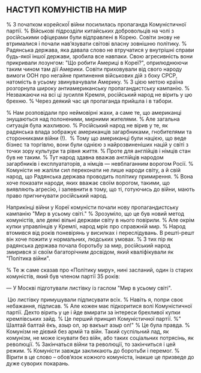 ## НАСТУП КОМУНІСТІВ НА МИР

% З початком корейскоЇ війни посилилась пропаганда Комуністичної партії.
% Військові підрозділи китайських добровольців на чолі з російськими офіцерами були відправлені в Корею.
Совіти знову не втрималися і почали нав’язувати світові власну зовнішню політику.
% Радянська держава, яка давала слово не втручатися у внутрішні справи будь-якої іншої держави, зробила все навпаки.
Свою агресивність вони прикривали лозунгом: "Що робити Америці в Кореї?", оприлюднюючи таким чином там дії Америки.
Совіти приховували від свого народу вимоги ООН про негайне припинення військових дій з боку СРСР, натомість в усьому звинувачували Америку.
% З цією метою країна розгорнула широку антиамериканську пропагандистську кампанію.
% Незважаючи на всі ці зусилля Кремля, російський народ не вірить у цю брехню.
% Через деякий час ця пропаганда прийшла і в табори.

% Нам розповідали про неймовірні жахи, а саме те, що американці знущаються над полоненими, мирними жителями.
% Але загальна ситуація була жахливою.
% Російський народ не вірив у те, як радянська влада зображує американців загарбниками, гнобителями та сторонниками війни (!). 
% Тому що американці були нацією, що веде бізнес та торгівлю, вони були однією з найрозвиненіших націй у світі з точки зору культури та рівня життя.
% Проте для англійців і німців стан був не таким.
% Тут народ здавна вважав англійців народом загарбників і експлуататорів, а німців — невблаганним ворогом Росії.
% Комуністи не жаліли сил переконати не лише народи світу, а й свій народ, що Радянська держава проводить політику примирення.
% Вона хоче показати народи, яких вважає своїм ворогом, такими, що виявляють агресію, і запевнити в тому, що ті, готуючись до війни, мають право пригничувати російський народ. 

Наприкінці війни у Кореї комуністи почали нову пропагандистську кампанію "Мир в усьому світі."
% Зрозуміло, що це був новий метод комуністів, але деякі вільні держави світу в нього повірили.
% Але окрім купки управлінців у Кремлі, народ мріє про справжній мир.
% Народ втомився від років поневірянь у висилках і переслідувань.
В решті-решт він хоче пожити у нормальних, людських умовах.
% З тих пір як радянська держава почала боротьбу за мир, російський народ змирився зі своїм багаторічним досвідом, який кваліфікували як "Політика війни".

% Те ж саме сказав про «Політику миру», нині засланий, один із старих комуністів, який був членом партії 35 років:

— У Москві підготували листівку із гаслом "Мир в усьому світі".

 Цю листівку примушували підписувати всіх.
% Навіть я, попри своє небажання, підписав.
% Але кожен має підкоритися волі Комуністичної партії.
Дехто вірить у це і йде вмирати за інтереси брехливої купки кремлівських зайд.
% Це перший принцип Комуністичної партії.
%" Шалтай балтай ёкъ, азыр ол, эр вакъыт азыр ол!"
% Це була правда.
% Комунізм не дієвий без армій та війн.
Такий суспільний лад, як комунізм, не може існувати без війн, або таких соціальних потрясінь, як революції.
% Закінчаться війни та революції, то закінчиться і цей режим.
% Комуністи завжди закликають до боротьби і перемог.
% Вірити в це слово – обов’язок кожного комуніста, інакше це призведе до дуже суворих покарань.
